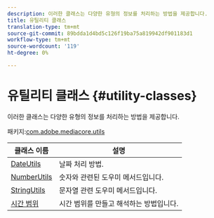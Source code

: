 ```yaml
---
description: 이러한 클래스는 다양한 유형의 정보를 처리하는 방법을 제공합니다.
title: 유틸리티 클래스
translation-type: tm+mt
source-git-commit: 89bdda1d4bd5c126f19ba75a819942df901183d1
workflow-type: tm+mt
source-wordcount: '119'
ht-degree: 0%

---
```



# 유틸리티 클래스 {#utility-classes}

이러한 클래스는 다양한 유형의 정보를 처리하는 방법을 제공합니다.

패키지:[com.adobe.mediacore.utils](https://help.adobe.com/en_US/primetime/api/psdk/javadoc_1.4/com/adobe/mediacore/utils/package-summary.html)

| 클래스 이름 | 설명 |
|---|---|
| [DateUtils](https://help.adobe.com/en_US/primetime/api/psdk/javadoc_1.4/com/adobe/mediacore/utils/DateUtils.html) | 날짜 처리 방법. |
| [NumberUtils](https://help.adobe.com/en_US/primetime/api/psdk/javadoc_1.4/com/adobe/mediacore/utils/NumberUtils.html) | 숫자와 관련된 도우미 메서드입니다. |
| [StringUtils](https://help.adobe.com/en_US/primetime/api/psdk/javadoc_1.4/com/adobe/mediacore/utils/StringUtils.html) | 문자열 관련 도우미 메서드입니다. |
| [시간 범위](https://help.adobe.com/en_US/primetime/api/psdk/javadoc_1.4/com/adobe/mediacore/utils/TimeRange.html) | 시간 범위를 만들고 해석하는 방법입니다. |